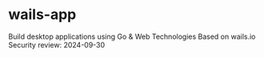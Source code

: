 # wails-app
Build desktop applications using Go &amp; Web Technologies
Based on wails.io
Security review: 2024-09-30
